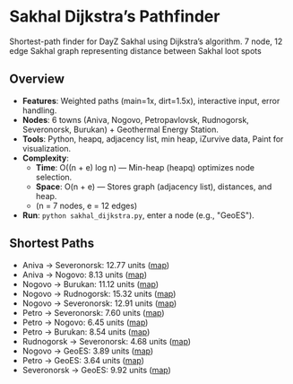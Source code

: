 # Sakhal Dijkstra’s Pathfinder
Shortest-path finder for DayZ Sakhal using Dijkstra’s algorithm.
7 node, 12 edge Sakhal graph representing distance between Sakhal loot spots

## Overview
- **Features**: Weighted paths (main=1x, dirt=1.5x), interactive input, error handling.
- **Nodes**: 6 towns (Aniva, Nogovo, Petropavlovsk, Rudnogorsk, Severonorsk, Burukan) + Geothermal Energy Station.
- **Tools**: Python, heapq, adjacency list, min heap, iZurvive data, Paint for visualization.
- **Complexity**:
  - **Time**: O((n + e) log n) — Min-heap (heapq) optimizes node selection.
  - **Space**: O(n + e) — Stores graph (adjacency list), distances, and heap.
  - (n = 7 nodes, e = 12 edges)
- **Run**: `python sakhal_dijkstra.py`, enter a node (e.g., "GeoES").

## Shortest Paths
- Aniva → Severonorsk: 12.77 units ([map](/maps_final/map_route_aniva_severomorsk.png))
- Aniva → Nogovo: 8.13 units ([map](maps_final/map_route_nogovo_aniva.png))
- Nogovo → Burukan: 11.12 units ([map](maps_final/map_route_nogovo_burukan.png))
- Nogovo → Rudnogorsk: 15.32 units ([map](maps_final/map_route_nogovo_rudnogorsk.png))
- Nogovo → Severonorsk: 12.91 units ([map](maps_final/map_route_nogovo_severonorsk.png))
- Petro → Severonorsk: 7.60 units ([map](maps_final/map_route_petro_severomorsk.png))
- Petro → Nogovo: 6.45 units ([map](maps_final/map_route_petro_nogovo.png))
- Petro → Burukan: 8.54 units ([map](maps_final/map_route_petro_burukan.png))
- Rudnogorsk → Severonorsk: 4.68 units ([map](maps_final/map_route_rudnogorsk_severonorsk.png))
- Nogovo → GeoES: 3.89 units ([map](maps_final/map_route_nogovo_geoes.png))
- Petro → GeoES: 3.64 units ([map](maps_final/map_route_petro_geoES.png))
- Severonorsk → GeoES: 9.92 units ([map](maps_final/map_route_severonorsk_geoES.png))
